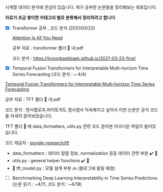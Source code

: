 시계열 데이터 분석에 관심이 있습니다. 제가 공부한 논문들을 정리해보는 레포입니다.

**자료가 조금 쌓이면 카테고리 별로 분류해서 정리하려고 합니다**

- [x] Transformer 공부 , 코드 분석 (2021/03/23)

  [Attention Is All You Need](https://arxiv.org/pdf/1706.03762.pdf)

  공부 자료 : transformer 폴더 📂 내 pdf 

  코드 분석 : https://jiyoonbaekbaek.github.io/2021-03-23-first/

- [x]  Temporal Fusion Transformers for Interpretable Multi-horizon Time Series Forecasting  (코드 분석 : ~ 4/4)

  [Temporal Fusion Transformers for Interpretable Multi-horizon Time Series Forecasting](https://arxiv.org/pdf/1912.09363v3.pdf)
  
  공부 자료 : TFT 폴더 📂 내 pdf 
  
  코드 분석 : 텐서플로우,파이토치도 겸사겸사 익숙해지고 싶어서 이번 논문은 공식 코드를 자세히 뜯어보았습니다.
  
   TFT 폴더 📂 에 data_formatters, utils.py 관련 코드 뜯어본 마크다운 파일이 들어있습니다. 
  
  코드 제공자 : [google-research/tft](https://github.com/google-research/google-research/tree/master/tft)
  
  - data_formatters : 데이터 칼럼 정보, normalization 등등 데이터 관련 부분 ✔️  📂
  - utils.py : general helper functions ✔️  📂
  - 🌟 tft_model.py : 모델 설계 부분 🔜 (블로그에 올릴 예정)
  
  
  
- [ ] Benchmarking Deep Learning Interpretability in Time Series Predictions (논문 읽기 : ~4/11, 코드 분석 : ~4/18)
